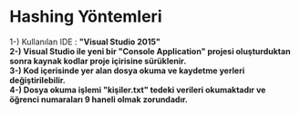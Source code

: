 # Hashing Yöntemleri #
1-) Kullanılan IDE : <strong>"Visual Studio 2015"<strong> <br>
2-) Visual Studio ile yeni bir "Console Application" projesi oluşturduktan sonra kaynak kodlar proje içirisine sürüklenir. <br>
3-) Kod içerisinde yer alan dosya okuma ve kaydetme yerleri değiştirilebilir. <br>
4-) Dosya okuma işlemi "kişiler.txt" tedeki verileri okumaktadır ve öğrenci numaraları 9 haneli olmak zorundadır. <br>
